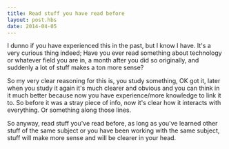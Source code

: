 ```yaml
---
title: Read stuff you have read before
layout: post.hbs
date: 2014-04-05
---
```


I dunno if you have experienced this in the past, but I know I have.  It's a
very curious thing indeed; Have you ever read something about technology or
whatever field you are in, a month after you did so originally, and suddenly a
lot of stuff makes a ton more sense?

<!--
Like for example, I read something about how RAM works or what RAM is.  I sorta
understand, I know it stands for "Random Access Memory" and that gives me an
idea of what it does etc.

Then I'm reading about the motherboard a week later.  There I learn what it
does, why a good motherboard is good, what some ports are for, why they require
a certain order to put the RAM in (if you don't fill all the slots).

Then I read about... I dunno the processor and then later the graphics card. And
so on and so forth.

I see videos on the subject, read tons of posts etc.  You know just have an
interest in this stuff.

Then I decide I will read that first post about RAM.  *All of a sudden*, I learn
a TON more stuff from it.  Oh OK, so "DDRn" in RAM is actually the speed at
which it can transfer data.  OK.  Oh and it stands for "Double Data Rate".  OK,
cool. Oh OK, so the order of where you put the RAM matters because of how the
motherboard connects it to the processor and stuff.

This is just an example, actually what really happened is I heard something, I
looked it up cause I was curious and went on with my life.  But then
[this video by Computerphile][yt] completely cleared up for me WHY better parts
are better, you know?

[yt]: https://youtu.be/lNuPy-r1GuQ
-->

So my very clear reasoning for this is, you study something, OK got it, later
when you study it again it's much clearer and obvious and you can think in it
much better because now you have experience/more knowledge to link it to. So
before it was a stray piece of info, now it's clear how it interacts with
everything.  Or something along those lines.

So anyway, read stuff you've read before, as long as you've learned other stuff
of the same subject or you have been working with the same subject, stuff will
make more sense and will be clearer in your head.
